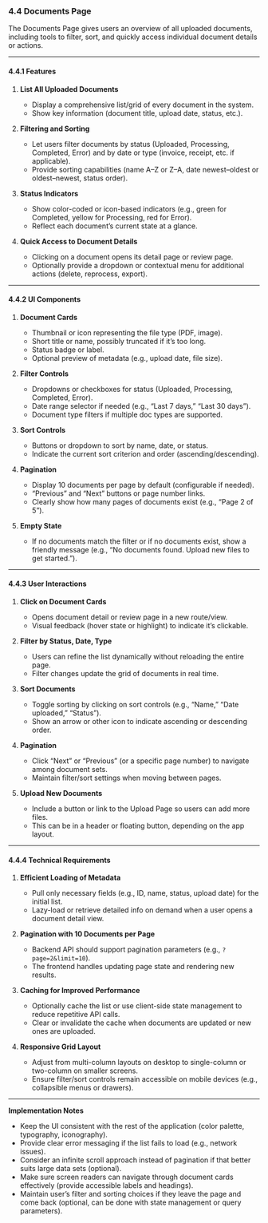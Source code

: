 ### 4.4 Documents Page

The Documents Page gives users an overview of all uploaded documents, including tools to filter, sort, and quickly access individual document details or actions.

---

#### 4.4.1 Features

1. **List All Uploaded Documents**  
   - Display a comprehensive list/grid of every document in the system.  
   - Show key information (document title, upload date, status, etc.).

2. **Filtering and Sorting**  
   - Let users filter documents by status (Uploaded, Processing, Completed, Error) and by date or type (invoice, receipt, etc. if applicable).  
   - Provide sorting capabilities (name A–Z or Z–A, date newest–oldest or oldest–newest, status order).

3. **Status Indicators**  
   - Show color-coded or icon-based indicators (e.g., green for Completed, yellow for Processing, red for Error).  
   - Reflect each document’s current state at a glance.

4. **Quick Access to Document Details**  
   - Clicking on a document opens its detail page or review page.  
   - Optionally provide a dropdown or contextual menu for additional actions (delete, reprocess, export).

---

#### 4.4.2 UI Components

1. **Document Cards**  
   - Thumbnail or icon representing the file type (PDF, image).  
   - Short title or name, possibly truncated if it’s too long.  
   - Status badge or label.  
   - Optional preview of metadata (e.g., upload date, file size).

2. **Filter Controls**  
   - Dropdowns or checkboxes for status (Uploaded, Processing, Completed, Error).  
   - Date range selector if needed (e.g., “Last 7 days,” “Last 30 days”).  
   - Document type filters if multiple doc types are supported.

3. **Sort Controls**  
   - Buttons or dropdown to sort by name, date, or status.  
   - Indicate the current sort criterion and order (ascending/descending).

4. **Pagination**  
   - Display 10 documents per page by default (configurable if needed).  
   - “Previous” and “Next” buttons or page number links.  
   - Clearly show how many pages of documents exist (e.g., “Page 2 of 5”).

5. **Empty State**  
   - If no documents match the filter or if no documents exist, show a friendly message (e.g., “No documents found. Upload new files to get started.”).

---

#### 4.4.3 User Interactions

1. **Click on Document Cards**  
   - Opens document detail or review page in a new route/view.  
   - Visual feedback (hover state or highlight) to indicate it’s clickable.

2. **Filter by Status, Date, Type**  
   - Users can refine the list dynamically without reloading the entire page.  
   - Filter changes update the grid of documents in real time.

3. **Sort Documents**  
   - Toggle sorting by clicking on sort controls (e.g., “Name,” “Date uploaded,” “Status”).  
   - Show an arrow or other icon to indicate ascending or descending order.

4. **Pagination**  
   - Click “Next” or “Previous” (or a specific page number) to navigate among document sets.  
   - Maintain filter/sort settings when moving between pages.

5. **Upload New Documents**  
   - Include a button or link to the Upload Page so users can add more files.  
   - This can be in a header or floating button, depending on the app layout.

---

#### 4.4.4 Technical Requirements

1. **Efficient Loading of Metadata**  
   - Pull only necessary fields (e.g., ID, name, status, upload date) for the initial list.  
   - Lazy-load or retrieve detailed info on demand when a user opens a document detail view.

2. **Pagination with 10 Documents per Page**  
   - Backend API should support pagination parameters (e.g., `?page=2&limit=10`).  
   - The frontend handles updating page state and rendering new results.

3. **Caching for Improved Performance**  
   - Optionally cache the list or use client-side state management to reduce repetitive API calls.  
   - Clear or invalidate the cache when documents are updated or new ones are uploaded.

4. **Responsive Grid Layout**  
   - Adjust from multi-column layouts on desktop to single-column or two-column on smaller screens.  
   - Ensure filter/sort controls remain accessible on mobile devices (e.g., collapsible menus or drawers).

---

**Implementation Notes**  
- Keep the UI consistent with the rest of the application (color palette, typography, iconography).  
- Provide clear error messaging if the list fails to load (e.g., network issues).  
- Consider an infinite scroll approach instead of pagination if that better suits large data sets (optional).  
- Make sure screen readers can navigate through document cards effectively (provide accessible labels and headings).  
- Maintain user’s filter and sorting choices if they leave the page and come back (optional, can be done with state management or query parameters).
